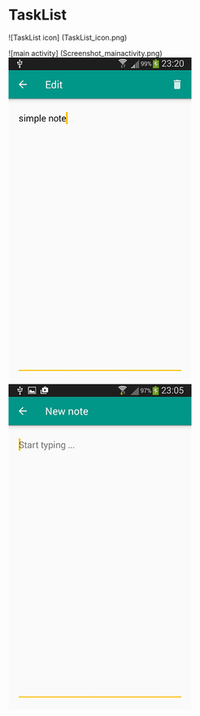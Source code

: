 # TaskList

![TaskList icon] (TaskList_icon.png)

![main activity] (Screenshot_mainactivity.png)
![edit activity](Screenshot_editnote.png)
![new activity](Screenshot_newnote.png)
